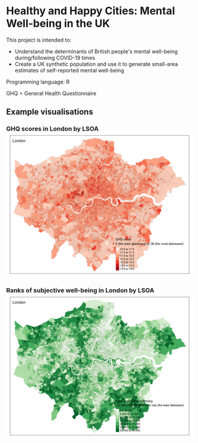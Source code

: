 # Healthy and Happy Cities: Mental Well-being in the UK

This project is intended to:
- Understand the determinants of British people's mental well-being during/following COVID-19 times
- Create a UK synthetic population and use it to generate small-area estimates of self-reported mental well-being 

Programming language: R

GHQ = General Health Questionnaire

## Example visualisations
### GHQ scores in London by LSOA ![GHQ scores in London by LSOA](./images/London_GHQ.png)
### Ranks of subjective well-being in London by LSOA ![Ranks of subjective well-being in London by LSOA](./images/London_SW.png)
